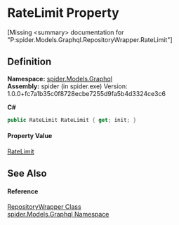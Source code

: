# RateLimit Property


\[Missing &lt;summary&gt; documentation for "P:spider.Models.Graphql.RepositoryWrapper.RateLimit"\]



## Definition
**Namespace:** <a href="a7324a28-4f46-beaa-9269-26a8fa385391">spider.Models.Graphql</a>  
**Assembly:** spider (in spider.exe) Version: 1.0.0+fc7a1b35c0f8728ecbe7255d9fa5b4d3324ce3c6

**C#**
``` C#
public RateLimit RateLimit { get; init; }
```



#### Property Value
<a href="464682f1-a296-29d1-275b-1f6b003d75d7">RateLimit</a>

## See Also


#### Reference
<a href="95240e38-05c8-3a4d-3003-6e4534cef9f0">RepositoryWrapper Class</a>  
<a href="a7324a28-4f46-beaa-9269-26a8fa385391">spider.Models.Graphql Namespace</a>  

